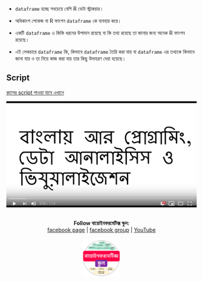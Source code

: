 
- `dataframe` হচ্ছে সবচেয়ে বেশি R ডেটা স্ট্রাকচার। 

- অধিকাংশ পেকেজ বা R ফাংশন `dataframe` কে ব্যবহার করে। 

- একটি `dataframe` এ কিকি ধরনের উপাদান রয়েছে বা কি তথ্য রয়েছে তা জানার জন্য অনেক R ফাংশন রয়েছে। 

- এই লেকচারে `dataframe` কি, কিভাবে `dataframe` তৈরি করা যায় বা `dataframe` এর তথ্যকে কিভাবে জানা যায় ও তা নিয়ে কাজ করা যায় তার কিছু উদাহরণ দেয়া হয়েছে। 


## Script

[ক্লাসের script পাওয়া যাবে এখানে](https://github.com/Rashedul/R-Tutorials/blob/master/scripts/Lecture-02.R) 



[![Everything Is AWESOME](../files/youtube.png)](https://www.youtube.com/watch?v=KL7a15o0WC4 "Everything Is AWESOME")

## 

##




<p align="center">
  <b>Follow বায়োইনফরমেটিক্স স্কুল:</b><br>
  <a href="https://www.facebook.com/%E0%A6%AC%E0%A6%BE%E0%A6%AF%E0%A6%BC%E0%A7%8B%E0%A6%87%E0%A6%A8%E0%A6%AB%E0%A6%B0%E0%A6%AE%E0%A7%87%E0%A6%9F%E0%A6%BF%E0%A6%95%E0%A7%8D%E0%A6%B8-%E0%A6%B8%E0%A7%8D%E0%A6%95%E0%A7%81%E0%A6%B2-575599666193690/">facebook page</a> |
  <a href="https://www.facebook.com/groups/390262838074549/">facebook group</a> |
  <a href="https://www.youtube.com/channel/UCm-8CdrvGi2SjLEOUSCztIg?view_as=subscriber">YouTube</a>
  <br><br>
  <img src="../files/logo.png" height="100" width="100">
</p>